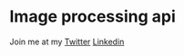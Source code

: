 # Image processing api 

Join me at my [Twitter](https://twitter.com/ahmedzain503)   [Linkedin](https://www.linkedin.com/in/ahmedmohamedzein/)

